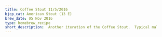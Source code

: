 ```yaml
---
title: Coffee Stout 11/5/2016
bjcp_cat: American Stout (13 E)
brew_date: 05 Nov 2016
type: homebrew_recipe
short_description:  Another iteration of the Coffee Stout.  Typical malt bill for a stout with 2 ounces of coffee thrown in at flameout.
---
```

